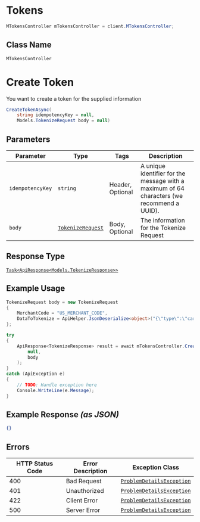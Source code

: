 # Tokens

```csharp
MTokensController mTokensController = client.MTokensController;
```

## Class Name

`MTokensController`


# Create Token

You want to create a token for the supplied information

```csharp
CreateTokenAsync(
    string idempotencyKey = null,
    Models.TokenizeRequest body = null)
```

## Parameters

| Parameter | Type | Tags | Description |
|  --- | --- | --- | --- |
| `idempotencyKey` | `string` | Header, Optional | A unique identifier for the message with a maximum of 64 characters (we recommend a UUID). |
| `body` | [`TokenizeRequest`](../../doc/models/tokenize-request.md) | Body, Optional | The information for the Tokenize Request |

## Response Type

[`Task<ApiResponse<Models.TokenizeResponse>>`](../../doc/models/tokenize-response.md)

## Example Usage

```csharp
TokenizeRequest body = new TokenizeRequest
{
    MerchantCode = "US_MERCHANT_CODE",
    DataToTokenize = ApiHelper.JsonDeserialize<object>("{\"type\":\"card/scheme\",\"cardNumber\":\"4111111111111111\",\"cardVerificationCode\":\"123\",\"expiryMonth\":1,\"expiryYear\":2025}"),
};

try
{
    ApiResponse<TokenizeResponse> result = await mTokensController.CreateTokenAsync(
        null,
        body
    );
}
catch (ApiException e)
{
    // TODO: Handle exception here
    Console.WriteLine(e.Message);
}
```

## Example Response *(as JSON)*

```json
{}
```

## Errors

| HTTP Status Code | Error Description | Exception Class |
|  --- | --- | --- |
| 400 | Bad Request | [`ProblemDetailsException`](../../doc/models/problem-details-exception.md) |
| 401 | Unauthorized | [`ProblemDetailsException`](../../doc/models/problem-details-exception.md) |
| 422 | Client Error | [`ProblemDetailsException`](../../doc/models/problem-details-exception.md) |
| 500 | Server Error | [`ProblemDetailsException`](../../doc/models/problem-details-exception.md) |

